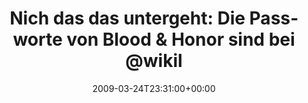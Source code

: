 ---
retweeted: false
source: <a href="http://twitter.com" rel="nofollow">Twitter Web Client</a>
entities:
  hashtags: []
  symbols: []
  user_mentions:
  - name: WikiLeaks
    screen_name: wikileaks
    indices:
    - '65'
    - '75'
    id_str: '16589206'
    id: '16589206'
  urls: []
display_text_range:
- '0'
- '118'
favorite_count: '0'
id_str: '1384751658'
truncated: false
retweet_count: '0'
id: '1384751658'
created_at: Tue Mar 24 23:31:00 +0000 2009
favorited: false
full_text: 'Nich das das untergeht: Die Passworte von Blood & Honor sind bei [@wikileaks](https://twitter.com/wikileaks)
  aufgetaucht: http://twiturl.de/naziklotzer'
lang: de
tags:
- pesos/twitter
date: '2009-03-24T23:31:00+00:00'
src: https://twitter.com/bascht/status/1384751658
original_url: https://twitter.com/bascht/status/1384751658
type: twitter_tweet
text: 'Nich das das untergeht: Die Passworte von Blood & Honor sind bei [@wikileaks](https://twitter.com/wikileaks)
  aufgetaucht: http://twiturl.de/naziklotzer'
title: 'Nich das das untergeht: Die Passworte von Blood & Honor sind bei @wikil'

---